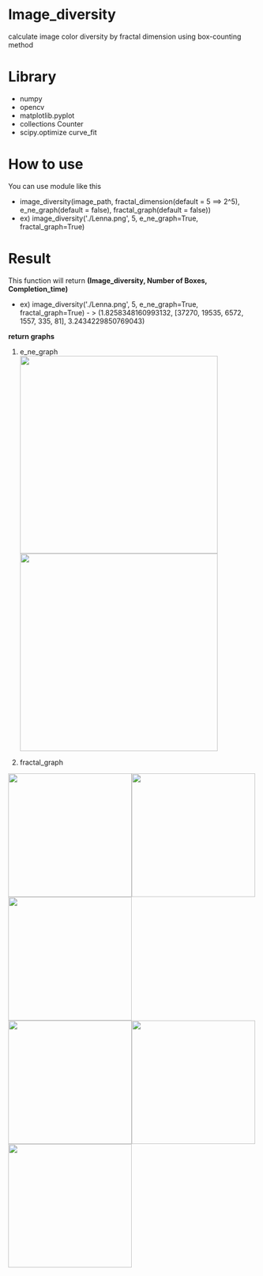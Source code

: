 # Image_diversity
calculate image color diversity by fractal dimension using box-counting method

# Library
- numpy
- opencv
- matplotlib.pyplot
- collections Counter
- scipy.optimize curve_fit

# How to use
You can use module like this

- image_diversity(image_path, fractal_dimension(default = 5 ==> 2^5), e_ne_graph(default = false), fractal_graph(default = false))
- ex)  image_diversity('./Lenna.png', 5, e_ne_graph=True, fractal_graph=True)

# Result
This function will return **(Image_diversity, Number of Boxes, Completion_time)**
- ex)  image_diversity('./Lenna.png', 5, e_ne_graph=True, fractal_graph=True) - > (1.8258348160993132, [37270, 19535, 6572, 1557, 335, 81], 3.2434229850769043)

**return graphs**   
1. e_ne_graph   
<img src="https://user-images.githubusercontent.com/80665546/136632113-99eb5fe1-73e3-4e7d-96fe-7d464b3478e4.png" width="400" height="400"/> <img src="https://user-images.githubusercontent.com/80665546/136632025-aa9885db-93de-427c-9e17-c9015a20e1ee.jpg" width="400" height="400"/>

2. fractal_graph   

<img src="https://user-images.githubusercontent.com/80665546/136632309-fdf16bd4-a6a9-4222-9e94-598b1c3c923e.jpg" width="250" height="250"/><img src="https://user-images.githubusercontent.com/80665546/136632354-dbf142c1-eb04-48da-b130-66148058238c.jpg" width="250" height="250"/><img src="https://user-images.githubusercontent.com/80665546/136632372-4e7709ab-837f-4ec3-8e9b-8ce27a5065cf.jpg" width="250" height="250"/>   
<img src="https://user-images.githubusercontent.com/80665546/136632449-97e9cd11-2b4d-4643-bc3f-543af24d13e9.jpg" width="250" height="250"/><img src="https://user-images.githubusercontent.com/80665546/136632453-c70c16e9-9c4a-4fe8-8f61-c7608150a1b9.jpg" width="250" height="250"/><img src="https://user-images.githubusercontent.com/80665546/136632454-490f6916-0d9f-48bf-a2d2-0be0fe517c77.jpg" width="250" height="250"/>

